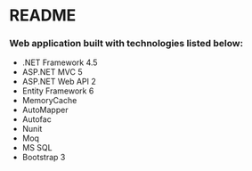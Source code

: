 # README #

### Web application built with technologies listed below:

* .NET Framework 4.5
* ASP.NET MVC 5
* ASP.NET Web API 2
* Entity Framework 6
* MemoryCache
* AutoMapper
* Autofac
* Nunit
* Moq
* MS SQL
* Bootstrap 3
